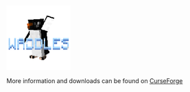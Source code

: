 ![](src/main/resources/assets/waddles/icon.png)

More information and downloads can be found on [CurseForge](https://dyonb.nl/)